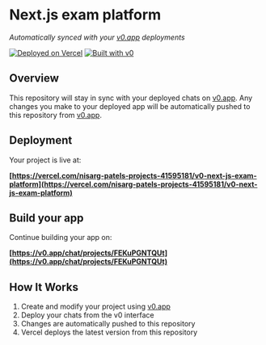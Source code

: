 # Next.js exam platform

*Automatically synced with your [v0.app](https://v0.app) deployments*

[![Deployed on Vercel](https://img.shields.io/badge/Deployed%20on-Vercel-black?style=for-the-badge&logo=vercel)](https://vercel.com/nisarg-patels-projects-41595181/v0-next-js-exam-platform)
[![Built with v0](https://img.shields.io/badge/Built%20with-v0.app-black?style=for-the-badge)](https://v0.app/chat/projects/FEKuPGNTQUt)

## Overview

This repository will stay in sync with your deployed chats on [v0.app](https://v0.app).
Any changes you make to your deployed app will be automatically pushed to this repository from [v0.app](https://v0.app).

## Deployment

Your project is live at:

**[https://vercel.com/nisarg-patels-projects-41595181/v0-next-js-exam-platform](https://vercel.com/nisarg-patels-projects-41595181/v0-next-js-exam-platform)**

## Build your app

Continue building your app on:

**[https://v0.app/chat/projects/FEKuPGNTQUt](https://v0.app/chat/projects/FEKuPGNTQUt)**

## How It Works

1. Create and modify your project using [v0.app](https://v0.app)
2. Deploy your chats from the v0 interface
3. Changes are automatically pushed to this repository
4. Vercel deploys the latest version from this repository